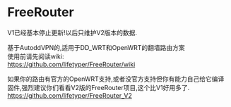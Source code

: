 FreeRouter
==========
V1已经基本停止更新!以后只维护V2版本的数据.

基于AutoddVPN的,适用于DD_WRT和OpenWRT的翻墙路由方案  
使用前请先阅读wiki:  
https://github.com/lifetyper/FreeRouter/wiki


如果你的路由有官方的OpenWRT支持,或者没官方支持但你有能力自己给它编译固件,强烈建议你们看看V2版的FreeRouter项目,这个比V1好用多了.
https://github.com/lifetyper/FreeRouter_V2

